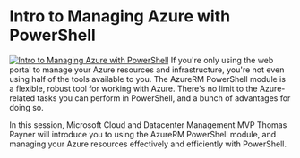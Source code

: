 ﻿# Intro to Managing Azure with PowerShell

[![Intro to Managing Azure with PowerShell](https://i4.ytimg.com/vi/_Du4wbl-9VQ/hqdefault.jpg "Intro to Managing Azure with PowerShell")](https://www.youtube.com/watch?v=_Du4wbl-9VQ)
If you're only using the web portal to manage your Azure resources and infrastructure, you're not even using half of the tools available to you. The AzureRM PowerShell module is a flexible, robust tool for working with Azure. There's no limit to the Azure-related tasks you can perform in PowerShell, and a bunch of advantages for doing so.

In this session, Microsoft Cloud and Datacenter Management MVP Thomas Rayner will introduce you to using the AzureRM PowerShell module, and managing your Azure resources effectively and efficiently with PowerShell.


